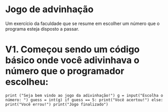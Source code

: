 # Jogo de advinhação
Um exercício da faculdade que se resume em escolher um número que o programa esteja disposto a passar.

# V1. Começou sendo um código básico onde você adivinhava o número que o programador escolheu:

``print ("Seja bem vindo ao jogo da adivinhação!")
g = input("Escolha o número: ")
guess = int(g)
if guess == 5:
    print("Você acertou!")
else:
    print("Você errou!")
print("Jogo finalizado")``